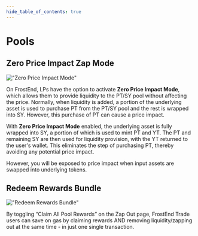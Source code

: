 ```yaml
---
hide_table_of_contents: true
---
```


# Pools

## Zero Price Impact Zap Mode

!["Zero Price Impact Mode"](/img/AppGuide/zero-price-impact-mode.png "Zero Price Impact Mode")

On FrostEnd, LPs have the option to activate **Zero Price Impact Mode**, which allows them to provide liquidity to the PT/SY pool without affecting the price. Normally, when liquidity is added, a portion of the underlying asset is used to purchase PT from the PT/SY pool and the rest is wrapped into SY. However, this purchase of PT can cause a price impact.

With **Zero Price Impact Mode** enabled, the underlying asset is fully wrapped into SY, a portion of which is used to mint PT and YT. The PT and remaining SY are then used for liquidity provision, with the YT returned to the user's wallet. This eliminates the step of purchasing PT, thereby avoiding any potential price impact.

However, you will be exposed to price impact when input assets are swapped into underlying tokens.

## Redeem Rewards Bundle

!["Redeem Rewards Bundle"](/img/AppGuide/redeem-rewards-bundle.png "Redeem Rewards Bundle")

By toggling “Claim All Pool Rewards” on the Zap Out page, FrostEnd Trade users can save on gas by claiming rewards AND removing liquidity/zapping out at the same time - in just one single transaction.
